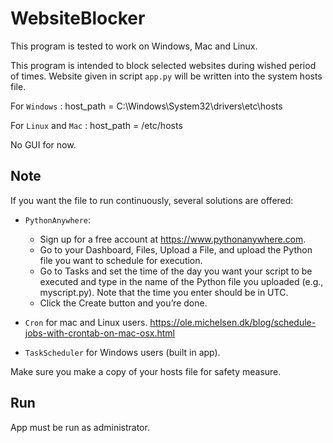 # WebsiteBlocker

This program is tested to work on Windows, Mac and Linux. 

This program is intended to block selected websites during wished period of times. Website given in script `app.py` will be written into the system hosts file. 

For `Windows` : host_path = C:\Windows\System32\drivers\etc\hosts

For `Linux` and `Mac` : host_path = /etc/hosts

No GUI for now.

## Note 

If you want the file to run continuously, several solutions are offered: 

* `PythonAnywhere`:  
    * Sign up for a free account at https://www.pythonanywhere.com.
    * Go to your Dashboard, Files, Upload a File, and upload the Python file you want to schedule for execution.
    * Go to Tasks and set the time of the day you want your script to be executed and type in the name of the Python file you  uploaded (e.g., myscript.py). Note that the time you enter should be in UTC.
    * Click the Create button and you’re done.

* `Cron` for mac and Linux users. https://ole.michelsen.dk/blog/schedule-jobs-with-crontab-on-mac-osx.html

* `TaskScheduler` for Windows users (built in app).

Make sure you make a copy of your hosts file for safety measure.

## Run

App must be run as administrator. 